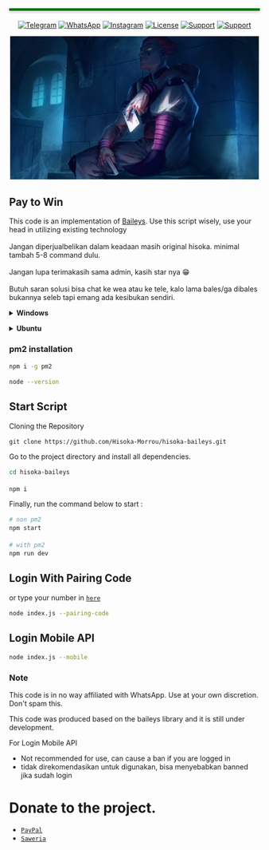 </br>
<hr style="height: 5px;background: #007500;margin: 20px 0;box-shadow: 0px 3px 5px 0px rgb(204 204 204);">

<div align="center">

[![Telegram](https://img.shields.io/badge/Telegram-2CA5E0)](https://t.me/cak_haho)
[![WhatsApp](https://img.shields.io/badge/WhatsApp-25D366)](https://wa.me/6288292024190)
[![Instagram](https://img.shields.io/badge/Instagram-%23E4405F.svg)](https://instagram.com/cak_haho)
[![License](https://img.shields.io/badge/license-GPL--3.0-orange)](./LICENSE)
[![Support](https://img.shields.io/badge/Buy%20me-coffe-orange)](https://ko-fi.com/cak_haho)
[![Support](https://img.shields.io/badge/Buy%20me%20coffe-sawer-blue)](https://saweria.co/DikaArdnt)

</div>
  
<div align="center"><img width="500" src="./temp/hisoka.jpg"></div>

## Pay to Win

This code is an implementation of [Baileys](https://github.com/WhiskeySockets/Baileys).
Use this script wisely, use your head in utilizing existing technology</br>
<br>Jangan diperjualbelikan dalam keadaan masih original hisoka. minimal tambah 5-8 command dulu.</br>
<br>Jangan lupa terimakasih sama admin, kasih star nya 😁</br>
<br>Butuh saran solusi bisa chat ke wea atau ke tele, kalo lama bales/ga dibales bukannya seleb tapi emang ada kesibukan sendiri.</br>


<!-- Installation -->
<b><details><summary>Windows</summary></b>  
<b>Requirements:</b>
* Git [`Click here`](https://git-scm.com/downloads)
* NodeJS [`Click here`](https://nodejs.org/en/download)
* FFmpeg [`Click here`](https://ffmpeg.org/download.html)
* Speedtest by Okla
 
```bash
Add to PATH environment variable
```
</details>

<b><details><summary>Ubuntu</summary></b>
```sh
sudo apt update -y && sudo apt upgrade -y
```
```sh
sudo apt install nodejs git ffmpeg wget curl zip -y
```

### Speedtest Install
```sh
curl -s https://packagecloud.io/install/repositories/ookla/speedtest-cli/script.deb.sh | sudo bash && apt install speedtest -y
```

### Nvm installation

```sh
curl -o- https://raw.githubusercontent.com/nvm-sh/nvm/v0.39.3/install.sh | bash
```

```sh
wget -qO- https://raw.githubusercontent.com/nvm-sh/nvm/v0.39.3/install.sh | bash
```

```sh
source ~/.bashrc
```

### Chromium Installation

```sh
wget https://dl.google.com/linux/direct/google-chrome-stable_current_amd64.deb
```
```sh
sudo dpkg -i google-chrome-stable_current_amd64.deb
```
```sh
sudo apt --fix-broken install -y
```

>
> After finishing, restart the terminal to load the new information.
>

### Nodejs installation

```sh
nvm install node
```
</details>


### pm2 installation
```sh
npm i -g pm2
```

```sh
node --version
```

## Start Script

Cloning the Repository
```
git clone https://github.com/Hisoka-Morrou/hisoka-baileys.git
```

Go to the project directory and install all dependencies.</br>
```sh
cd hisoka-baileys

npm i
```

Finally, run the command below to start :
```sh
# non pm2
npm start

# with pm2
npm run dev
```

## Login With Pairing Code
or type your number in [`here`](https://github.com/Hisoka-Morrou/hisoka-baileys/blob/master/config.js#L50)
```sh
node index.js --pairing-code
```

## Login Mobile API
```sh
node index.js --mobile
```

### Note

This code is in no way affiliated with WhatsApp. Use at your own discretion. Don't spam this.

This code was produced based on the baileys library and it is still under development.

For Login Mobile API
* Not recommended for use, can cause a ban if you are logged in
* tidak direkomendasikan untuk digunakan, bisa menyebabkan banned jika sudah login

# Donate to the project.
* [`PayPal`](https://www.paypal.me/Cakhaho)
* [`Saweria`](https://saweria.co/DikaArdnt)

</br>

